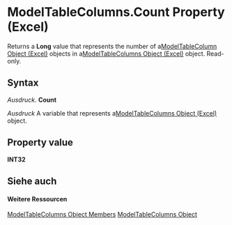 
# ModelTableColumns.Count Property (Excel)

Returns a  **Long** value that represents the number of a[ModelTableColumn Object (Excel)](8deb1b62-c089-e0c3-0320-2d4596e8f6e3.md) objects in a[ModelTableColumns Object (Excel)](6f7a0fcd-7e78-8c90-a3a1-058c803b2ee0.md) object. Read-only.


## Syntax

 _Ausdruck_. **Count**

 _Ausdruck_ A variable that represents a[ModelTableColumns Object (Excel)](6f7a0fcd-7e78-8c90-a3a1-058c803b2ee0.md) object.


## Property value

 **INT32**


## Siehe auch


#### Weitere Ressourcen


[ModelTableColumns Object Members](http://msdn.microsoft.com/library/d89a8782-e0f0-215b-cd0f-1fe9b6014c19%28Office.15%29.aspx)
[ModelTableColumns Object](6f7a0fcd-7e78-8c90-a3a1-058c803b2ee0.md)